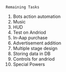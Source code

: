 	Remaining Tasks

1. Bots action automation
2. Music
3. HUD 
4. Test on Andriod
5. In-Aap purchase 
6. Advertisement addition
7. Multiple stage design
8. Storing data in DB
9. Controls for andriod
10. Special Powers